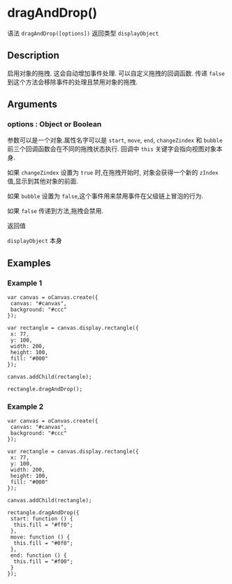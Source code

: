 # dragAndDrop()

语法 `dragAndDrop([options])`  返回类型 `displayObject`

## Description

启用对象的拖拽.
这会自动增加事件处理.
可以自定义拖拽的回调函数.
传递 `false` 到这个方法会移除事件的处理且禁用对象的拖拽.

## Arguments

### options : Object or Boolean

参数可以是一个对象.属性名字可以是 `start`, `move`, `end`, `changeZindex` 和 `bubble` 前三个回调函数会在不同的拖拽状态执行.
回调中 `this` 关键字会指向视图对象本身.

如果 `changeZindex` 设置为 `true` 时,在拖拽开始时, 对象会获得一个新的 `zIndex` 值,显示到其他对象的前面.

如果 `bubble` 设置为 `false`,这个事件用来禁用事件在父级链上冒泡的行为.

如果 `false` 传递到方法,拖拽会禁用.

返回值  

`displayObject` 本身

## Examples

### Example 1

```
var canvas = oCanvas.create({
 canvas: "#canvas",
 background: "#ccc"
});

var rectangle = canvas.display.rectangle({
 x: 77,
 y: 100,
 width: 200,
 height: 100,
 fill: "#000"
});

canvas.addChild(rectangle);

rectangle.dragAndDrop();
```

### Example 2

```
var canvas = oCanvas.create({
 canvas: "#canvas",
 background: "#ccc"
});

var rectangle = canvas.display.rectangle({
 x: 77,
 y: 100,
 width: 200,
 height: 100,
 fill: "#000"
});

canvas.addChild(rectangle);

rectangle.dragAndDrop({
 start: function () {
  this.fill = "#ff0";
 },
 move: function () {
  this.fill = "#0f0";
 },
 end: function () {
  this.fill = "#f00";
 }
});
```
